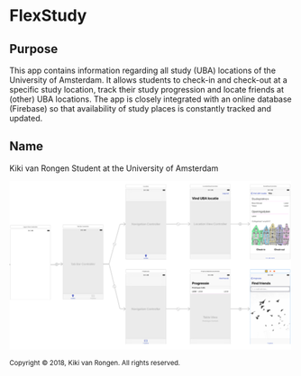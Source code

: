 # FlexStudy

## Purpose
This app contains information regarding all study (UBA) locations of the University of Amsterdam. It allows students to check-in and check-out
at a specific study location, track their study progression and locate friends at (other) UBA locations. The app is closely integrated with an online
database (Firebase) so that availability of study places is constantly tracked and updated. 

## Name
Kiki van Rongen
Student at the University of Amsterdam

<img src=https://github.com/kikivanrongen/FlexStudy/blob/master/doc/Storyboard%20overview.png alt="Storyboard overview" width="500" height="300">

<sup>Copyright © 2018, Kiki van Rongen. All rights reserved.</sup>
